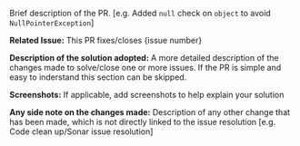 Brief description of the PR. [e.g. Added `null` check on `object` to avoid `NullPointerException`]

**Related Issue:** This PR fixes/closes {issue number}

**Description of the solution adopted:** A more detailed description of the changes made to solve/close one or more issues. If the PR is simple and easy to inderstand this section can be skipped.

**Screenshots:** If applicable, add screenshots to help explain your solution

**Any side note on the changes made:** Description of any other change that has been made, which is not directly linked to the issue resolution [e.g. Code clean up/Sonar issue resolution]

